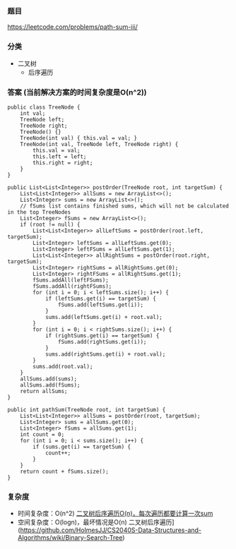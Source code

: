 ### 题目
https://leetcode.com/problems/path-sum-iii/

### 分类
* 二叉树
    * 后序遍历

### 答案 (当前解决方案的时间复杂度是O(n^2))
```
public class TreeNode {
    int val;
    TreeNode left;
    TreeNode right;
    TreeNode() {}
    TreeNode(int val) { this.val = val; }
    TreeNode(int val, TreeNode left, TreeNode right) {
        this.val = val;
        this.left = left;
        this.right = right;
    }
}

public List<List<Integer>> postOrder(TreeNode root, int targetSum) {
    List<List<Integer>> allSums = new ArrayList<>();
    List<Integer> sums = new ArrayList<>();
    // fSums list contains finished sums, which will not be calculated in the top TreeNodes
    List<Integer> fSums = new ArrayList<>();
    if (root != null) {
        List<List<Integer>> allLeftSums = postOrder(root.left, targetSum);
        List<Integer> leftSums = allLeftSums.get(0);
        List<Integer> leftFSums = allLeftSums.get(1);
        List<List<Integer>> allRightSums = postOrder(root.right, targetSum);
        List<Integer> rightSums = allRightSums.get(0);
        List<Integer> rightFSums = allRightSums.get(1);
        fSums.addAll(leftFSums);
        fSums.addAll(rightFSums);
        for (int i = 0; i < leftSums.size(); i++) {
            if (leftSums.get(i) == targetSum) {
                fSums.add(leftSums.get(i));
            }
            sums.add(leftSums.get(i) + root.val);
        }
        for (int i = 0; i < rightSums.size(); i++) {
            if (rightSums.get(i) == targetSum) {
                fSums.add(rightSums.get(i));
            }
            sums.add(rightSums.get(i) + root.val);
        }
        sums.add(root.val);
    }
    allSums.add(sums);
    allSums.add(fSums);
    return allSums;
}

public int pathSum(TreeNode root, int targetSum) {
    List<List<Integer>> allSums = postOrder(root, targetSum);
    List<Integer> sums = allSums.get(0);
    List<Integer> fSums = allSums.get(1);
    int count = 0;
    for (int i = 0; i < sums.size(); i++) {
        if (sums.get(i) == targetSum) {
            count++;
        }
    }
    return count + fSums.size();
}
```

### 复杂度
* 时间复杂度：O(n^2) [二叉树后序遍历O(n)，每次遍历都要计算一次sum](https://github.com/HolmesJJ/CS2040S-Data-Structures-and-Algorithms/wiki/Binary-Tree)
* 空间复杂度：O(logn)，最坏情况是O(n) 二叉树后序遍历](https://github.com/HolmesJJ/CS2040S-Data-Structures-and-Algorithms/wiki/Binary-Search-Tree)
